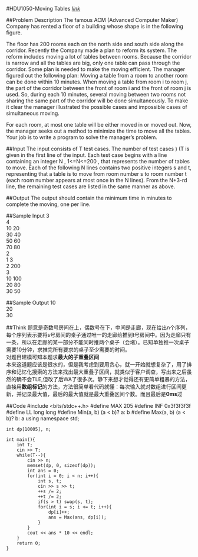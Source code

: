 #HDU1050-Moving Tables  [_link_](http://acm.hdu.edu.cn/showproblem.php?pid=1050)

##Problem Description
The famous ACM (Advanced Computer Maker) Company has rented a floor of a building whose shape is in the following figure.  

The floor has 200 rooms each on the north side and south side along the corridor. Recently the Company made a plan to reform its system. The reform includes moving a lot of tables between rooms. Because the corridor is narrow and all the tables are big, only one table can pass through the corridor. Some plan is needed to make the moving efficient. The manager figured out the following plan: Moving a table from a room to another room can be done within 10 minutes. When moving a table from room i to room j, the part of the corridor between the front of room i and the front of room j is used. So, during each 10 minutes, several moving between two rooms not sharing the same part of the corridor will be done simultaneously. To make it clear the manager illustrated the possible cases and impossible cases of simultaneous moving.  

For each room, at most one table will be either moved in or moved out. Now, the manager seeks out a method to minimize the time to move all the tables. Your job is to write a program to solve the manager’s problem.  

##Input
The input consists of T test cases. The number of test cases ) (T is given in the first line of the input. Each test case begins with a line containing an integer N , 1<=N<=200 , that represents the number of tables to move. Each of the following N lines contains two positive integers s and t, representing that a table is to move from room number s to room number t (each room number appears at most once in the N lines). From the N+3-rd line, the remaining test cases are listed in the same manner as above.

##Output
The output should contain the minimum time in minutes to complete the moving, one per line.

##Sample Input
	3  
	4  
	10 20  
	30 40  
	50 60  
	70 80  
	2  
	1 3  
	2 200  
	3  
	10 100  
	20 80  
	30 50  

##Sample Output
	10  
	20  
	30  


##Think
题意是奇数号房间在上，偶数号在下，中间是走廊，现在给出n个序列，每个序列表示要将s号房间的桌子通过唯一的走廊给推到t号房间中。因为走廊只有一条，所以在走廊的某一部分不能同时推两个桌子（会堵）。已知单独推一次桌子需要10分钟，求推完所有要求的桌子至少需要的时间。  
对题目建模可知本题求**最大的子重叠区间**  
本来这道题应该是很水的，但是我考虑到要用贪心，就一开始就想复杂了，用了排序和记忆化搜索的方法来找出最大重叠子区间，就类似于客户调查，写出来之后虽然的确不会TLE,但改了后WA了很多次。静下来想才觉得还有更简单粗暴的方法，直接用**数组标记**的方法，方法很简单看代码就懂：每次输入就对数组进行区间更新，并记录最大值，最后的最大值就是最大重叠区间个数。而且最后是**0ms**过

##Code
    #include <bits/stdc++.h>
    #define MAX 205
    #define INF 0x3f3f3f3f
    #define LL long long
    #define Min(a, b) (a < b)? a: b
    #define Max(a, b) (a < b)? b: a
    using namespace std;

    int dp[10005], n;

    int main(){
        int T;
        cin >> T;
        while(T--){
            cin >> n;
            memset(dp, 0, sizeof(dp));
            int ans = 0;
            for(int i = 0; i < n; i++){
                int s, t;
                cin >> s >> t;
                ++s /= 2;
                ++t /= 2;
                if(s > t) swap(s, t);
                for(int i = s; i <= t; i++){
                    dp[i]++;
                    ans = Max(ans, dp[i]);
                }
            }
            cout << ans * 10 << endl;
        }
        return 0;
    }
